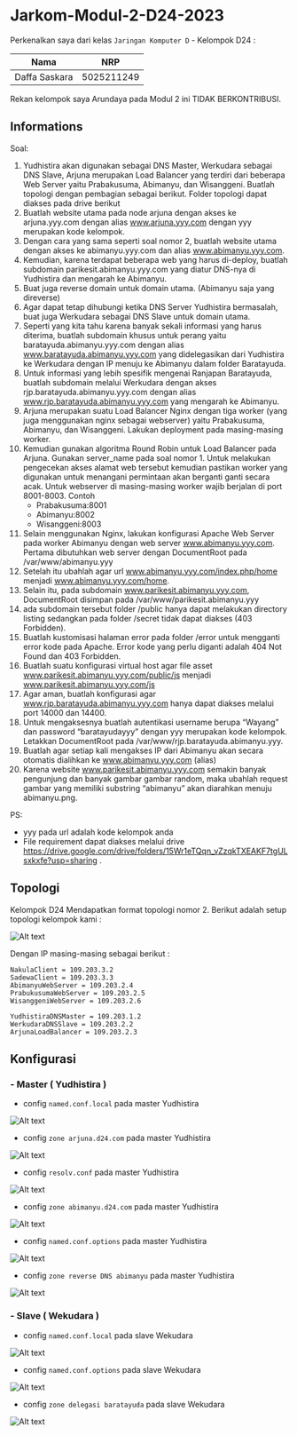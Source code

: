 # Jarkom-Modul-2-D24-2023

Perkenalkan saya dari kelas `Jaringan Komputer D` - Kelompok D24 :

| Nama                   | NRP        |
| ---------------------- | ---------- |
| Daffa Saskara          | 5025211249 |

Rekan kelompok saya Arundaya pada Modul 2 ini TIDAK BERKONTRIBUSI.

## Informations

Soal:

1. Yudhistira akan digunakan sebagai DNS Master, Werkudara sebagai DNS Slave, Arjuna merupakan Load Balancer yang terdiri dari beberapa Web Server yaitu Prabakusuma, Abimanyu, dan Wisanggeni. Buatlah topologi dengan pembagian sebagai berikut. Folder topologi dapat diakses pada drive berikut 
2. Buatlah website utama pada node arjuna dengan akses ke arjuna.yyy.com dengan alias www.arjuna.yyy.com dengan yyy merupakan kode kelompok.
3. Dengan cara yang sama seperti soal nomor 2, buatlah website utama dengan akses ke abimanyu.yyy.com dan alias www.abimanyu.yyy.com.
4. Kemudian, karena terdapat beberapa web yang harus di-deploy, buatlah subdomain parikesit.abimanyu.yyy.com yang diatur DNS-nya di Yudhistira dan mengarah ke Abimanyu.
5. Buat juga reverse domain untuk domain utama. (Abimanyu saja yang direverse)
6. Agar dapat tetap dihubungi ketika DNS Server Yudhistira bermasalah, buat juga Werkudara sebagai DNS Slave untuk domain utama.
7. Seperti yang kita tahu karena banyak sekali informasi yang harus diterima, buatlah subdomain khusus untuk perang yaitu baratayuda.abimanyu.yyy.com dengan alias www.baratayuda.abimanyu.yyy.com yang didelegasikan dari Yudhistira ke Werkudara dengan IP menuju ke Abimanyu dalam folder Baratayuda.
8. Untuk informasi yang lebih spesifik mengenai Ranjapan Baratayuda, buatlah subdomain melalui Werkudara dengan akses rjp.baratayuda.abimanyu.yyy.com dengan alias www.rjp.baratayuda.abimanyu.yyy.com yang mengarah ke Abimanyu.
9. Arjuna merupakan suatu Load Balancer Nginx dengan tiga worker (yang juga menggunakan nginx sebagai webserver) yaitu Prabakusuma, Abimanyu, dan Wisanggeni. Lakukan deployment pada masing-masing worker.
10. Kemudian gunakan algoritma Round Robin untuk Load Balancer pada Arjuna. Gunakan server_name pada soal nomor 1. Untuk melakukan pengecekan akses alamat web tersebut kemudian pastikan worker yang digunakan untuk menangani permintaan akan berganti ganti secara acak. Untuk webserver di masing-masing worker wajib berjalan di port 8001-8003. Contoh
    - Prabakusuma:8001
    - Abimanyu:8002
    - Wisanggeni:8003
11. Selain menggunakan Nginx, lakukan konfigurasi Apache Web Server pada worker Abimanyu dengan web server www.abimanyu.yyy.com. Pertama dibutuhkan web server dengan DocumentRoot pada /var/www/abimanyu.yyy
12. Setelah itu ubahlah agar url www.abimanyu.yyy.com/index.php/home menjadi www.abimanyu.yyy.com/home.
13. Selain itu, pada subdomain www.parikesit.abimanyu.yyy.com, DocumentRoot disimpan pada /var/www/parikesit.abimanyu.yyy
14. ada subdomain tersebut folder /public hanya dapat melakukan directory listing sedangkan pada folder /secret tidak dapat diakses (403 Forbidden).
15. Buatlah kustomisasi halaman error pada folder /error untuk mengganti error kode pada Apache. Error kode yang perlu diganti adalah 404 Not Found dan 403 Forbidden.
16. Buatlah suatu konfigurasi virtual host agar file asset www.parikesit.abimanyu.yyy.com/public/js menjadi 
www.parikesit.abimanyu.yyy.com/js 
17. Agar aman, buatlah konfigurasi agar www.rjp.baratayuda.abimanyu.yyy.com hanya dapat diakses melalui port 14000 dan 14400.
18. Untuk mengaksesnya buatlah autentikasi username berupa “Wayang” dan password “baratayudayyy” dengan yyy merupakan kode kelompok. Letakkan DocumentRoot pada /var/www/rjp.baratayuda.abimanyu.yyy.
19. Buatlah agar setiap kali mengakses IP dari Abimanyu akan secara otomatis dialihkan ke www.abimanyu.yyy.com (alias)
20. Karena website www.parikesit.abimanyu.yyy.com semakin banyak pengunjung dan banyak gambar gambar random, maka ubahlah request gambar yang memiliki substring “abimanyu” akan diarahkan menuju abimanyu.png.

PS:
- yyy pada url adalah kode kelompok anda
- File requirement dapat diakses melalui drive https://drive.google.com/drive/folders/15Wr1eTQqn_vZzqkTXEAKF7tgULsxkxfe?usp=sharing .

## Topologi

Kelompok D24 Mendapatkan format topologi nomor 2. Berikut adalah setup topologi kelompok kami :

![Alt text](img/imgpraak.top.jpg)

Dengan IP masing-masing sebagai berikut :
```
NakulaClient = 109.203.3.2
SadewaClient = 109.203.3.3
AbimanyuWebServer = 109.203.2.4
PrabukusumaWebServer = 109.203.2.5
WisanggeniWebServer = 109.203.2.6

YudhistiraDNSMaster = 109.203.1.2
WerkudaraDNSSlave = 109.203.2.2
ArjunaLoadBalancer = 109.203.2.3
```

## Konfigurasi

### - Master ( Yudhistira )

- config `named.conf.local` pada master Yudhistira

![Alt text](img/imgprak.masternamed.jpg)


- config `zone arjuna.d24.com` pada master Yudhistira

![Alt text](img/imgprak.masterarjuna.jpg)

- config `resolv.conf` pada master Yudhistira

![Alt text](img/imgprak.masterresolv.jpg)

- config `zone abimanyu.d24.com` pada master Yudhistira

![Alt text](img/imgprak.masterabimanyu.jpg)

- config `named.conf.options` pada master Yudhistira

![Alt text](img/imgprak.masterforward.jpg)

- config `zone reverse DNS abimanyu` pada master Yudhistira

![Alt text](img/imgprak.masterreverse.jpg)

### - Slave ( Wekudara )

- config `named.conf.local` pada slave Wekudara

![Alt text](img/imgprak.slavenamed.jpg)


- config `named.conf.options` pada slave Wekudara

![Alt text](img/imgprak.slavedelegasi.jpg)

- config `zone delegasi baratayuda` pada slave Wekudara

![Alt text](img/imgprak.slavedelegasibarat.jpg)
